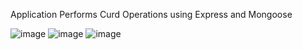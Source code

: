 Application Performs Curd Operations using Express and Mongoose

![image](https://github.com/RadhikaaSathe/Mongoose_Express/assets/72306932/ce855e94-b5af-4945-a85c-f019dab1faa9)
![image](https://github.com/RadhikaaSathe/Mongoose_Express/assets/72306932/a24328d7-0bf8-48b2-8254-314148177ec4)
![image](https://github.com/RadhikaaSathe/Mongoose_Express/assets/72306932/6bffabc1-c447-4eaa-959a-8d2fc000a609)
